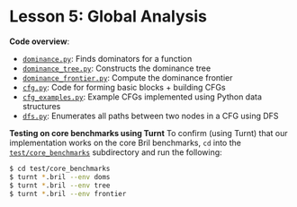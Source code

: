# Lesson 5: Global Analysis

**Code overview**:
- [`dominance.py`](./dominators.py): Finds dominators for a function
- [`dominance_tree.py`](./dominance_tree.py): Constructs the dominance tree
- [`dominance_frontier.py`](./dominance_frontier.py): Compute the dominance frontier
- [`cfg.py`](./cfg.py): Code for forming basic blocks + building CFGs
- [`cfg_examples.py`](./cfg_examples.py): Example CFGs implemented using Python data structures 
- [`dfs.py`](./dfs.py): Enumerates all paths between two nodes in a CFG using DFS 

**Testing on core benchmarks using Turnt**
To confirm (using Turnt) that our implementation works on the core Bril benchmarks, `cd` into the [`test/core_benchmarks`](./test/core_benchmarks/) subdirectory and run the following:
```bash 
$ cd test/core_benchmarks
$ turnt *.bril --env doms
$ turnt *.bril --env tree
$ turnt *.bril --env frontier
```
